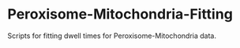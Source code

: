 # Peroxisome-Mitochondria-Fitting
Scripts for fitting dwell times for Peroxisome-Mitochondria data.
